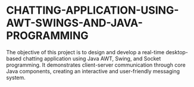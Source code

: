 # CHATTING-APPLICATION-USING-AWT-SWINGS-AND-JAVA-PROGRAMMING
The objective of this project is to design and develop a real-time desktop-based chatting application using Java AWT, Swing, and Socket programming. It demonstrates client-server communication through core Java components, creating an interactive and user-friendly messaging system.
